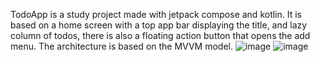 TodoApp is a study project made with jetpack compose and kotlin. 
It is based on a home screen with a top app bar displaying the title, and lazy column of todos, there is also a floating action button that opens the add menu. 
The architecture is based on the MVVM model.
![image](https://github.com/user-attachments/assets/0175ce57-5aa5-4c23-8db1-0876cae5d972)
![image](https://github.com/user-attachments/assets/c46259d0-5eeb-4d43-bfb4-d5a68ef718cd)
